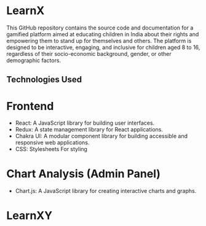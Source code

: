 # LearnX

This GitHub repository contains the source code and documentation for a gamified platform aimed at educating children in India about their rights and empowering them to stand up for themselves and others. The platform is designed to be interactive, engaging, and inclusive for children aged 8 to 16, regardless of their socio-economic background, gender, or other demographic factors.





## Technologies Used
# Frontend
- React: A JavaScript library for building user interfaces.
- Redux: A state management library for React applications.
- Chakra UI: A modular component library for building accessible and responsive web applications.
- CSS: Stylesheets For styling
# Chart Analysis (Admin Panel)
- Chart.js: A JavaScript library for creating interactive charts and graphs.

# LearnXY
